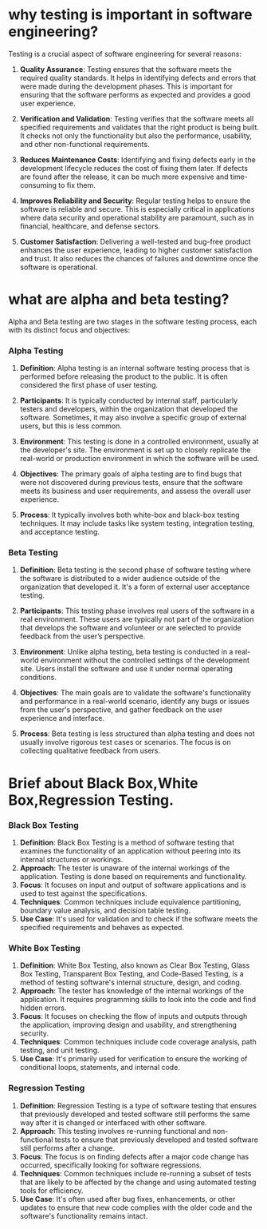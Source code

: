 # why testing is important in software engineering?

Testing is a crucial aspect of software engineering for several reasons:

1. **Quality Assurance**: Testing ensures that the software meets the required quality standards. It helps in identifying defects and errors that were made during the development phases. This is important for ensuring that the software performs as expected and provides a good user experience.

2. **Verification and Validation**: Testing verifies that the software meets all specified requirements and validates that the right product is being built. It checks not only the functionality but also the performance, usability, and other non-functional requirements.

3. **Reduces Maintenance Costs**: Identifying and fixing defects early in the development lifecycle reduces the cost of fixing them later. If defects are found after the release, it can be much more expensive and time-consuming to fix them.

4. **Improves Reliability and Security**: Regular testing helps to ensure the software is reliable and secure. This is especially critical in applications where data security and operational stability are paramount, such as in financial, healthcare, and defense sectors.

5. **Customer Satisfaction**: Delivering a well-tested and bug-free product enhances the user experience, leading to higher customer satisfaction and trust. It also reduces the chances of failures and downtime once the software is operational.

 # what are alpha and beta testing?

Alpha and Beta testing are two stages in the software testing process, each with its distinct focus and objectives:

### Alpha Testing
1. **Definition**: Alpha testing is an internal software testing process that is performed before releasing the product to the public. It is often considered the first phase of user testing.

2. **Participants**: It is typically conducted by internal staff, particularly testers and developers, within the organization that developed the software. Sometimes, it may also involve a specific group of external users, but this is less common.

3. **Environment**: This testing is done in a controlled environment, usually at the developer's site. The environment is set up to closely replicate the real-world or production environment in which the software will be used.

4. **Objectives**: The primary goals of alpha testing are to find bugs that were not discovered during previous tests, ensure that the software meets its business and user requirements, and assess the overall user experience.

5. **Process**: It typically involves both white-box and black-box testing techniques. It may include tasks like system testing, integration testing, and acceptance testing.

### Beta Testing
1. **Definition**: Beta testing is the second phase of software testing where the software is distributed to a wider audience outside of the organization that developed it. It's a form of external user acceptance testing.

2. **Participants**: This testing phase involves real users of the software in a real environment. These users are typically not part of the organization that develops the software and volunteer or are selected to provide feedback from the user’s perspective.

3. **Environment**: Unlike alpha testing, beta testing is conducted in a real-world environment without the controlled settings of the development site. Users install the software and use it under normal operating conditions.

4. **Objectives**: The main goals are to validate the software's functionality and performance in a real-world scenario, identify any bugs or issues from the user's perspective, and gather feedback on the user experience and interface.

5. **Process**: Beta testing is less structured than alpha testing and does not usually involve rigorous test cases or scenarios. The focus is on collecting qualitative feedback from users.

# Brief about Black Box,White Box,Regression Testing.

### Black Box Testing
1. **Definition**: Black Box Testing is a method of software testing that examines the functionality of an application without peering into its internal structures or workings.
2. **Approach**: The tester is unaware of the internal workings of the application. Testing is done based on requirements and functionality.
3. **Focus**: It focuses on input and output of software applications and is used to test against the specifications.
4. **Techniques**: Common techniques include equivalence partitioning, boundary value analysis, and decision table testing.
5. **Use Case**: It's used for validation and to check if the software meets the specified requirements and behaves as expected.

### White Box Testing
1. **Definition**: White Box Testing, also known as Clear Box Testing, Glass Box Testing, Transparent Box Testing, and Code-Based Testing, is a method of testing software's internal structure, design, and coding.
2. **Approach**: The tester has knowledge of the internal workings of the application. It requires programming skills to look into the code and find hidden errors.
3. **Focus**: It focuses on checking the flow of inputs and outputs through the application, improving design and usability, and strengthening security.
4. **Techniques**: Common techniques include code coverage analysis, path testing, and unit testing.
5. **Use Case**: It's primarily used for verification to ensure the working of conditional loops, statements, and internal code.

### Regression Testing
1. **Definition**: Regression Testing is a type of software testing that ensures that previously developed and tested software still performs the same way after it is changed or interfaced with other software.
2. **Approach**: This testing involves re-running functional and non-functional tests to ensure that previously developed and tested software still performs after a change.
3. **Focus**: The focus is on finding defects after a major code change has occurred, specifically looking for software regressions.
4. **Techniques**: Common techniques include re-running a subset of tests that are likely to be affected by the change and using automated testing tools for efficiency.
5. **Use Case**: It's often used after bug fixes, enhancements, or other updates to ensure that new code complies with the older code and the software's functionality remains intact.



